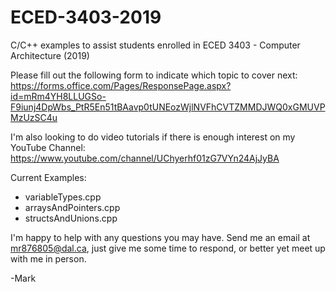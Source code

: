# ECED-3403-2019
C/C++ examples to assist students enrolled in ECED 3403 - Computer Architecture (2019)

Please fill out the following form to indicate which topic to cover next:
https://forms.office.com/Pages/ResponsePage.aspx?id=mRm4YH8LLUGSo-F9iunj4DpWbs_PtR5En51tBAavp0tUNEozWjlNVFhCVTZMMDJWQ0xGMUVPMzUzSC4u

I'm also looking to do video tutorials if there is enough interest on my YouTube Channel:
https://www.youtube.com/channel/UChyerhf01zG7VYn24AjJyBA

Current Examples:
  - variableTypes.cpp                   
  - arraysAndPointers.cpp
  - structsAndUnions.cpp

I'm happy to help with any questions you may have. Send me an email at mr876805@dal.ca, just give me some time to respond, or better yet meet up with me in person. 

\-Mark
